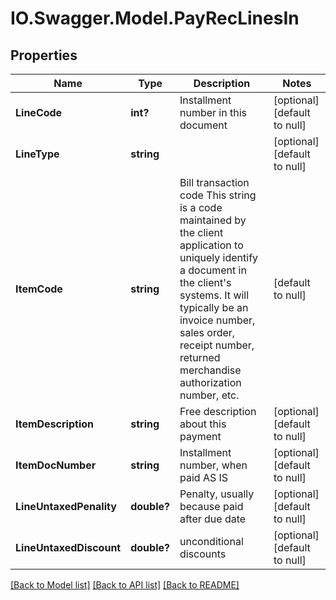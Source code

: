 # IO.Swagger.Model.PayRecLinesIn
## Properties

Name | Type | Description | Notes
------------ | ------------- | ------------- | -------------
**LineCode** | **int?** | Installment number in this document | [optional] [default to null]
**LineType** | **string** |  | [optional] [default to null]
**ItemCode** | **string** | Bill transaction code This string is a code maintained by the client application to uniquely identify a document in the client&#39;s systems. It will typically be an invoice number, sales order, receipt number, returned merchandise authorization number, etc. | [default to null]
**ItemDescription** | **string** | Free description about this payment | [optional] [default to null]
**ItemDocNumber** | **string** | Installment number, when paid AS IS | [optional] [default to null]
**LineUntaxedPenality** | **double?** | Penalty, usually because paid after due date | [optional] [default to null]
**LineUntaxedDiscount** | **double?** | unconditional discounts | [optional] [default to null]

[[Back to Model list]](../README.md#documentation-for-models) [[Back to API list]](../README.md#documentation-for-api-endpoints) [[Back to README]](../README.md)

